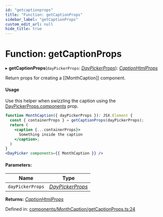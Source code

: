 ```yaml
---
id: "getcaptionprops"
title: "Function: getCaptionProps"
sidebar_label: "getCaptionProps"
custom_edit_url: null
hide_title: true
---
```


# Function: getCaptionProps

▸ **getCaptionProps**(`dayPickerProps`: [*DayPickerProps*](../interfaces/daypickerprops.md)): [*CaptionHtmlProps*](../types/captionhtmlprops.md)

Return props for creating a [[MonthCaption]] component.

#### Usage

Use this helper when swizzling the caption using the
[DayPickerProps.components](../interfaces/daypickerprops.md#components) prop.

```jsx
function MonthCaption({ dayPickerProps }): JSX.Element {
  const { containerProps } = getCaptionProps(dayPickerProps);
  return (
    <caption {...containerProps}>
      Something inside the caption
    </caption>;
  )
}
<DayPicker components={{ MonthCaption }} />
```

#### Parameters:

Name | Type |
------ | ------ |
`dayPickerProps` | [*DayPickerProps*](../interfaces/daypickerprops.md) |

**Returns:** [*CaptionHtmlProps*](../types/captionhtmlprops.md)

Defined in: [components/MonthCaption/getCaptionProps.ts:24](https://github.com/gpbl/react-day-picker/blob/a5117a0c/packages/react-day-picker/src/components/MonthCaption/getCaptionProps.ts#L24)
